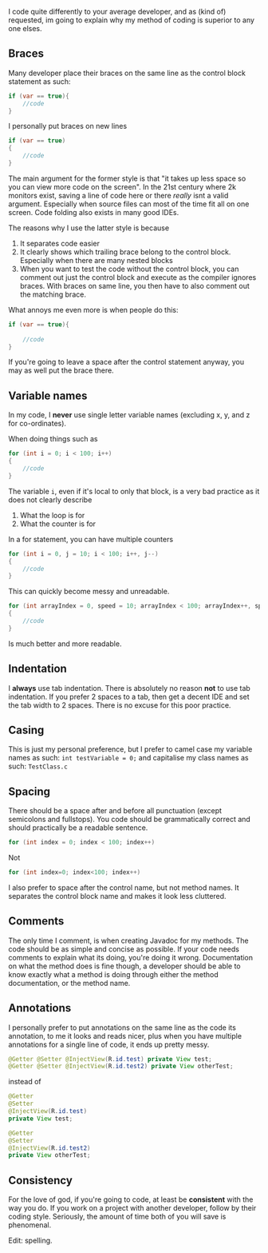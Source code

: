 I code quite differently to your average developer, and as (kind of) requested, im going to explain why my method of coding is superior to any one elses.

## Braces

Many developer place their braces on the same line as the control block statement as such:

```java
if (var == true){
	//code
}
```

I personally put braces on new lines

```java
if (var == true)
{
	//code
}
```

The main argument for the former style is that "it takes up less space so you can view more code on the screen". In the 21st century where 2k monitors exist, saving a line of code here or there *really* isnt a valid argument. Especially when source files can most of the time fit all on one screen. Code folding also exists in many good IDEs.

The reasons why I use the latter style is because

1. It separates code easier
2. It clearly shows which trailing brace belong to the control block. Especially when there are many nested blocks
3. When you want to test the code without the control block, you can comment out just the control block and execute as the compiler ignores braces. With braces on same line, you then have to also comment out the matching brace.

What annoys me even more is when people do this:

```java
if (var == true){
	
	//code
}
```

If you're going to leave a space after the control statement anyway, you may as well put the brace there.

## Variable names

In my code, I **never** use single letter variable names (excluding x, y, and z for co-ordinates).

When doing things such as

```java
for (int i = 0; i < 100; i++)
{
	//code
}
```

The variable `i`, even if it's local to only that block, is a very bad practice as it does not clearly describe 

1. What the loop is for
2. What the counter is for

In a for statement, you can have multiple counters

```java
for (int i = 0, j = 10; i < 100; i++, j--)
{
	//code
}
```

This can quickly become messy and unreadable.

```java
for (int arrayIndex = 0, speed = 10; arrayIndex < 100; arrayIndex++, speed--)
{
	//code
}
```

Is much better and more readable.

## Indentation

I **always** use tab indentation. There is absolutely no reason **not** to use tab indentation. If you prefer 2 spaces to a tab, then get a decent IDE and set the tab width to 2 spaces. There is no excuse for this poor practice.

## Casing

This is just my personal preference, but I prefer to camel case my variable names as such: `int testVariable = 0;` and capitalise my class names as such: `TestClass.c`

## Spacing

There should be a space after and before all punctuation (except semicolons and fullstops). You code should be grammatically correct and should practically be a readable sentence.

```java
for (int index = 0; index < 100; index++)
```

Not

```java
for (int index=0; index<100; index++)
```

I also prefer to space after the control name, but not method names. It separates the control block name and makes it look less cluttered.

## Comments

The only time I comment, is when creating Javadoc for my methods. The code should be as simple and concise as possible. If your code needs comments to explain what its doing, you're doing it wrong. Documentation on what the method does is fine though, a developer should be able to know exactly what a method is doing through either the method documentation, or the method name.

## Annotations

I personally prefer to put annotations on the same line as the code its annotation, to me it looks and reads nicer, plus when you have multiple annotations for a single line of code, it ends up pretty messy.

```java
@Getter @Setter @InjectView(R.id.test) private View test;
@Getter @Setter @InjectView(R.id.test2) private View otherTest;
```

instead of 

```java
@Getter
@Setter
@InjectView(R.id.test)
private View test;

@Getter
@Setter
@InjectView(R.id.test2)
private View otherTest;
```

## Consistency

For the love of god, if you're going to code, at least be **consistent** with the way you do. If you work on a project with another developer, follow by their coding style. Seriously, the amount of time both of you will save is phenomenal.

Edit: spelling.
